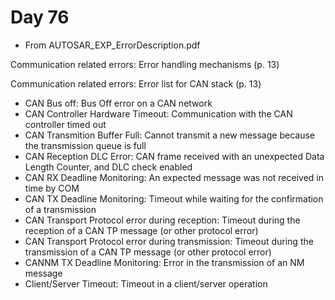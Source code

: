 # Day 76

* From AUTOSAR\_EXP\_ErrorDescription.pdf

Communication related errors: Error handling mechanisms (p. 13)

Communication related errors: Error list for CAN stack (p. 13)
* CAN Bus off: Bus Off error on a CAN network
* CAN Controller Hardware Timeout: Communication with the CAN controller timed out
* CAN Transmition Buffer Full: Cannot transmit a new message because the transmission queue is full
* CAN Reception DLC Error: CAN frame received with an unexpected Data Length Counter, and DLC check enabled
* CAN RX Deadline Monitoring: An expected message was not received in time by COM
* CAN TX Deadline Monitoring: Timeout while waiting for the confirmation of a transmission
* CAN Transport Protocol error during reception: Timeout during the reception of a CAN TP message (or other protocol error)
* CAN Transport Protocol error during transmission: Timeout during the transmission of a CAN TP message (or other protocol error)
* CANNM TX Deadline Monitoring: Error in the transmission of an NM message
* Client/Server Timeout: Timeout in a client/server operation
